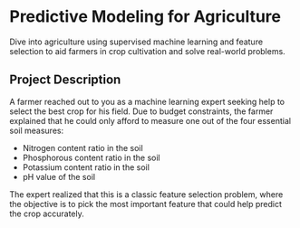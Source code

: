 # Predictive Modeling for Agriculture
Dive into agriculture using supervised machine learning and feature selection to aid farmers in crop cultivation and solve real-world problems.

## Project Description
A farmer reached out to you as a machine learning expert seeking help to select the best crop for his field. Due to budget constraints, the farmer explained that he could only afford to measure one out of the four essential soil measures:

- Nitrogen content ratio in the soil
- Phosphorous content ratio in the soil
- Potassium content ratio in the soil
- pH value of the soil

The expert realized that this is a classic feature selection problem, where the objective is to pick the most important feature that could help predict the crop accurately.